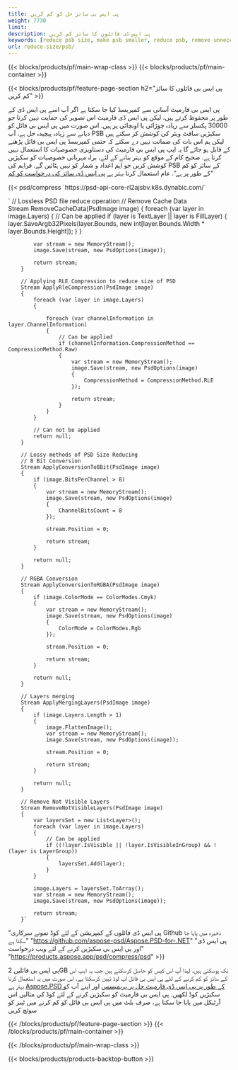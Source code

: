 ```yaml
---
title: پی ایس بی سائز حل کو کم کریں
weight: 7730
limit: 
description: پی ایس ڈی فائلوں کا سائز کم کریں
keywords: [reduce psb size, make psb smaller, reduce psb, remove unnecessary psb data, compress psb file, compress psb]
url: reduce-size/psb/
---
```

{{< blocks/products/pf/main-wrap-class >}}
{{< blocks/products/pf/main-container >}}

{{< blocks/products/pf/feature-page-section h2="پی ایس بی فائلوں کا سائز کم کریں" >}}

<p>پی ایس بی فارمیٹ آسانی سے کمپریسڈ کیا جا سکتا ہے اگر آپ اسے پی ایس ڈی کے طور پر محفوظ کرتے ہیں، لیکن پی ایس ڈی فارمیٹ اس تصویر کی حمایت نہیں کرتا جو 30000 پکسلز سے زیادہ چوڑائی یا اونچائی پر ہیں. اس صورت میں پی ایس بی فائل کو دبانے سے زیادہ پیچیدہ حل ہے. آپ PSB سکیڑیں سافٹ ویئر کی کوشش کر سکتے ہیں لیکن ہم اس بات کی ضمانت نہیں دے سکتے کہ حتمی کمپریسڈ پی ایس بی فائل پڑھنے کے قابل ہو جائے گا یہ ایپ پی ایس بی فارمیٹ کی دستاویزی خصوصیات کا استعمال نہیں کرتا ہے. صحیح کام کے موقع کو بہتر بنانے کے لئے، براہ مہربانی خصوصیات کو سکیڑیں کوشش کریں جو اہم اعداد و شمار کو نہیں ہٹائیں گے. فراہم کی PSB کے سائز کو کم “کے طور پر ہے”. عام استعمال کرنا بہتر ہے <a href="/psd/reduce-size">پی ایس ڈی سائز کی درخواست کو کم</a></p>
{{< psd/compress `https://psd-api-core-rl2ajsbv.k8s.dynabic.com/` 

`        // Lossless PSD file reduce operation
        // Remove Cache Data			
        Stream RemoveCacheData(PsdImage image)
        {
            foreach (var layer in image.Layers)
            {
                // Can be applied
                if (layer is TextLayer || layer is FillLayer)
                {
                    layer.SaveArgb32Pixels(layer.Bounds, new int[layer.Bounds.Width * layer.Bounds.Height]);
                }
            }

            var stream = new MemoryStream();
            image.Save(stream, new PsdOptions(image));

            return stream;
        }

        // Applying RLE Compression to reduce size of PSD
        Stream ApplyRleCompression(PsdImage image)
        {
            foreach (var layer in image.Layers)
            {

                foreach (var channelInformation in layer.ChannelInformation)
                {
                    // Can be applied
                    if (channelInformation.CompressionMethod == CompressionMethod.Raw)
                    {
                        var stream = new MemoryStream();
                        image.Save(stream, new PsdOptions(image)
                        {
                            CompressionMethod = CompressionMethod.RLE
                        });

                        return stream;
                    }
                }
            }

            // Can not be applied
            return null;
        }

        // Lossy methods of PSD Size Reducing
        // 8 Bit Conversion
        Stream ApplyConversionTo8Bit(PsdImage image)
        {
            if (image.BitsPerChannel > 8)
            {
                var stream = new MemoryStream();
                image.Save(stream, new PsdOptions(image)
                {
                    ChannelBitsCount = 8
                });

                stream.Position = 0;

                return stream;
            }

            return null;
        }
       
        // RGBA Conversion
        Stream ApplyConversionToRGBA(PsdImage image)
        {
            if (image.ColorMode == ColorModes.Cmyk)
            {
                var stream = new MemoryStream();
                image.Save(stream, new PsdOptions(image)
                {
                    ColorMode = ColorModes.Rgb
                });

                stream.Position = 0;

                return stream;
            }

            return null;
        }

        // Layers merging
        Stream ApplyMergingLayers(PsdImage image)
        {
            if (image.Layers.Length > 1)
            {
                image.FlattenImage();
                var stream = new MemoryStream();
                image.Save(stream, new PsdOptions(image));

                stream.Position = 0;

                return stream;
            }

            return null;
        }

        // Remove Not Visible Layers
        Stream RemoveNotVisibleLayers(PsdImage image)
        {
            var layersSet = new List<Layer>();
            foreach (var layer in image.Layers)
            {
                // Can be applied
                if ((!layer.IsVisible || !layer.IsVisibleInGroup) && !(layer is LayerGroup))
                {
                    layersSet.Add(layer);
                }
            }

            image.Layers = layersSet.ToArray();
            var stream = new MemoryStream();
            image.Save(stream, new PsdOptions(image));

            return stream;
        }` 
"پی ایس ڈی فائلوں کے کمپریشن کے لئے کوڈ نمونے سرکاری Github ذخیرہ میں پایا جا سکتا ہے"  "https://github.com/aspose-psd/Aspose.PSD-for-.NET" 
"پی ایس ڈی اور پی ایس بی سکیڑیں کرنے کے لئے ویب درخواست" "https://products.aspose.app/psd/compress/psd" >}}
<p>پی ایس بی فائلیں 2GB تک ہوسکتی ہیں، لہذا آپ اس کیس کو حاصل کرسکتے ہیں جب یہ ایپ اس کے سائز کو کم کرنے کے لئے پی ایس بی فائل اپ لوڈ نہیں کرسکتا ہے. اس صورت میں یہ استعمال کرنا بہتر ہے <a href="/psd">Aspose.PSD کے طور پر پی ایس ڈی فارمیٹ حل پر پریمیسس</a> اور اپنے آپ کو سکیڑیں کوڈ لکھیں. پی ایس بی فارمیٹ کو سکیڑیں کرنے کے لئے کوڈ کی مثالیں اس آرٹیکل میں پایا جا سکتا ہے، صرف بلٹ میں پی ایس بی فائل کو کم کرنے میں ٹیبز کو سوئچ کریں</p>
{{< /blocks/products/pf/feature-page-section >}}
{{< /blocks/products/pf/main-container >}}


{{< /blocks/products/pf/main-wrap-class >}}

{{< blocks/products/products-backtop-button >}}
